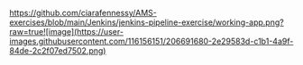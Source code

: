 
https://github.com/ciarafennessy/AMS-exercises/blob/main/Jenkins/jenkins-pipeline-exercise/working-app.png?raw=true![image](https://user-images.githubusercontent.com/116156151/206691680-2e29583d-c1b1-4a9f-84de-2c2f07ed7502.png)
